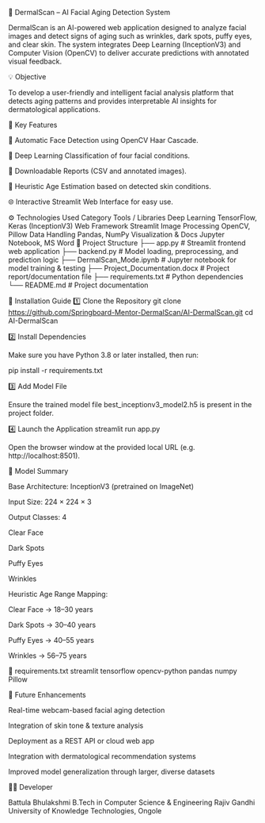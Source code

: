 🌸 DermalScan – AI Facial Aging Detection System

DermalScan is an AI-powered web application designed to analyze facial images and detect signs of aging such as wrinkles, dark spots, puffy eyes, and clear skin.
The system integrates Deep Learning (InceptionV3) and Computer Vision (OpenCV) to deliver accurate predictions with annotated visual feedback.

💡 Objective

To develop a user-friendly and intelligent facial analysis platform that detects aging patterns and provides interpretable AI insights for dermatological applications.

🧠 Key Features

🧍 Automatic Face Detection using OpenCV Haar Cascade.

🤖 Deep Learning Classification of four facial conditions.

🧾 Downloadable Reports (CSV and annotated images).

🧠 Heuristic Age Estimation based on detected skin conditions.

🌐 Interactive Streamlit Web Interface for easy use.

⚙️ Technologies Used
Category	Tools / Libraries
Deep Learning	TensorFlow, Keras (InceptionV3)
Web Framework	Streamlit
Image Processing	OpenCV, Pillow
Data Handling	Pandas, NumPy
Visualization & Docs	Jupyter Notebook, MS Word
📁 Project Structure
├── app.py                        # Streamlit frontend web application
├── backend.py                    # Model loading, preprocessing, and prediction logic
├── DermalScan_Mode.ipynb         # Jupyter notebook for model training & testing
├── Project_Documentation.docx    # Project report/documentation file
├── requirements.txt              # Python dependencies
└── README.md                     # Project documentation

🧩 Installation Guide
1️⃣ Clone the Repository
git clone https://github.com/Springboard-Mentor-DermalScan/AI-DermalScan.git
cd AI-DermalScan

2️⃣ Install Dependencies

Make sure you have Python 3.8 or later installed, then run:

pip install -r requirements.txt

3️⃣ Add Model File

Ensure the trained model file best_inceptionv3_model2.h5 is present in the project folder.

4️⃣ Launch the Application
streamlit run app.py


Open the browser window at the provided local URL (e.g. http://localhost:8501).

🧬 Model Summary

Base Architecture: InceptionV3 (pretrained on ImageNet)

Input Size: 224 × 224 × 3

Output Classes: 4

Clear Face

Dark Spots

Puffy Eyes

Wrinkles

Heuristic Age Range Mapping:

Clear Face → 18–30 years

Dark Spots → 30–40 years

Puffy Eyes → 40–55 years

Wrinkles → 56–75 years

🧾 requirements.txt
streamlit
tensorflow
opencv-python
pandas
numpy
Pillow

🚀 Future Enhancements

Real-time webcam-based facial aging detection

Integration of skin tone & texture analysis

Deployment as a REST API or cloud web app

Integration with dermatological recommendation systems

Improved model generalization through larger, diverse datasets

🧑‍💻 Developer

Battula Bhulakshmi
B.Tech in Computer Science & Engineering
Rajiv Gandhi University of Knowledge Technologies, Ongole
